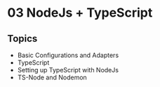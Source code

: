 # 03 NodeJs + TypeScript

## Topics

- Basic Configurations and Adapters
- TypeScript
- Setting up TypeScript with NodeJs
- TS-Node and Nodemon
